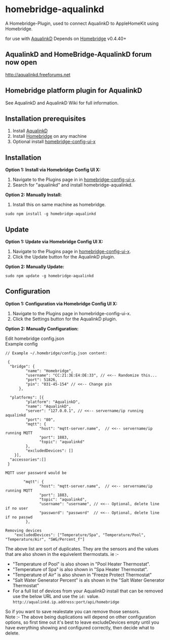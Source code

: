 # homebridge-aqualinkd

A Homebridge-Plugin, used to connect AqualinkD to AppleHomeKit using Homebridge.

for use with [AqualinkD](https://github.com/sfeakes/AqualinkD)
Depends on [Homebridge](https://github.com/nfarina/homebridge) v0.4.40+

## AqualinkD and HomeBridge-AqualinkD forum now open
http://aqualinkd.freeforums.net


## Homebridge platform plugin for AqualinkD

See AqualinkD and AqualinkD Wiki for full information.

## Installation prerequisites

1) Install [AqualinkD](https://github.com/sfeakes/AqualinkD)
2) Install [Homebridge](https://github.com/nfarina/homebridge) on any machine
3) Optional install [homebridge-config-ui-x](https://github.com/oznu/homebridge-config-ui-x)

## Installation

**Option 1: Install via Homebridge Config UI X:**

 1. Navigate to the Plugins page in in [homebridge-config-ui-x](https://github.com/oznu/homebridge-config-ui-x).
 2. Search for "aqualinkd" and install homebridge-aqualinkd.

**Option 2: Manually Install:**
 1. Install this on same machine as homebridge.

```
sudo npm install -g homebridge-aqualinkd
```

## Update

**Option 1: Update via Homebridge Config UI X:**

 1. Navigate to the Plugins page in [homebridge-config-ui-x](https://github.com/oznu/homebridge-config-ui-x).
 2. Click the Update button for the AqualinkD plugin.

**Option 2: Manually Update:**
```
sudo npm update -g homebridge-aqualinkd
```

## Configuration

**Option 1: Configuration via Homebridge Config UI X:**

 1. Navigate to the Plugins page in homebridge-config-ui-x.
 2. Click the Settings button for the AqualinkD plugin.

**Option 2: Manually Configuration:**

Edit homebridge config.json<br>
Example config
```
// Example ~/.homebridge/config.json content:

 {
  "bridge": {
         "name": "Homebridge",
         "username": "CC:21:3E:E4:DE:33", // <<-- Randomize this...
         "port": 51826,
         "pin": "031-45-154" // <<-- Change pin
      },

  "platforms": [{
         "platform": "AqualinkD",
         "name": "AqualinkD",
         "server": "127.0.0.1", // <<-- servername/ip running aqualinkd
         "port": "80",
         "mqtt": {
               "host": "mqtt-server.name",  // <<-- servername/ip running MQTT
               "port": 1883,
               "topic": "aqualinkd"
         },
         "excludedDevices": []
    }],
  "accessories":[]
 }
```

```
MQTT user password would be

        "mqtt": {
               "host": "mqtt-server.name",  // <<-- servername/ip running MQTT
               "port": 1883,
               "topic": "aqualinkd", 
               "username": "username", // <<-- Optional, delete line if no user
               "password": "password"  // <<-- Optional, delete line if no passwd
         },
```

```
Removing devices 
    "excludedDevices": ["Temperature/Spa", "Temperature/Pool", "Temperature/Air", "SWG/Percent_f"]
```
The above list are sort of duplicates. They are the sensors and the values that are also shown in the equivelent thermostats.  ie :-
* "Temperature of Pool" is also shown in "Pool Heater Thermostat".
* "Temperature of Spa" is also shown in "Spa Heater Thermostat".
* "Temperature of Air" is also shown in "Freeze Protect Thermostat" 
* "Salt Water Generator Percent" is als shown in the "Salt Water Generator Thermostat" 
* For a full list of devices from your AqualinkD install that can be removed use the below URL and use the `id:` value.
```http://aqualinkd.ip.address:port/api/homebridge```


So if you want to save realestate you can remove those sensors.<br>
Note :- 
The above being duplications will depend on other configuration options, so first time out it's best to leave excludeDevices empty until you have everything showing and configured correctly, then decide what to delete.


